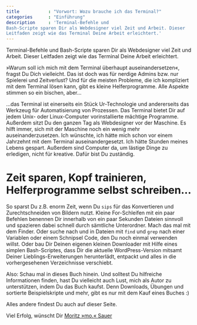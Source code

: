 ```yaml
---
title           : "Vorwort: Wozu brauche ich das Terminal?"
categories      : "Einführung"
description     : 'Terminal-Befehle und
Bash-Scripte sparen Dir als Webdesigner viel Zeit und Arbeit. Dieser
Leitfaden zeigt wie das Terminal Deine Arbeit erleichtert.'
---
```

Terminal-Befehle und Bash-Scripte sparen Dir als Webdesigner viel Zeit
und Arbeit. Dieser Leitfaden zeigt wie das Terminal Deine Arbeit
erleichtert.
<!-- readmore -->

»Warum soll ich mich mit dem Terminal überhaupt auseinandersetzen«,
fragst Du Dich vielleicht. Das ist doch was für nerdige Admins bzw. nur
Spielerei und Zeitverlust? Und für die meisten Probleme, die ich
kompliziert mit dem Terminal lösen kann, gibt es kleine Helferprogramme.
Alle Aspekte stimmen so ein bischen, aber…

…das Terminal ist einerseits ein Stück Ur-Technologie und andererseits
das Werkzeug für Automatisierung von Prozessen. Das Terminal bietet Dir
auf jedem Unix- oder Linux-Computer vorinstallierte mächtige Programme.
Außerdem sitzt Du den ganzen Tag als Webdesigner vor der Maschine. Es
hilft immer, sich mit der Maschine noch ein wenig mehr
auseinanderzusetzen. Ich wünschte, ich hätte mich schon vor einem
Jahrzehnt mit dem Terminal auseinandergesetzt. Ich hätte Stunden meines
Lebens gespart. Außerdem sind Computer da, um lästige Dinge zu
erledigen, nicht für kreative. Dafür bist Du zuständig.

# Zeit sparen, Kopf trainieren, Helferprogramme selbst schreiben…

So sparst Du z.B. enorm Zeit, wenn Du `sips` für das Konvertieren und
Zurechtschneiden von Bildern nutzt. Kleine For-Schleifen mit ein paar
Befehlen benennen Dir innerhalb von ein paar Sekunden Dateien sinnvoll
und spazieren dabei schnell durch sämtliche Unterordner. Mach das mal
mit dem Finder. Oder suche nach und in Dateien mit `find` und `grep`
nach einer Variablen oder einem Schnipsel Code, den Du noch einmal
verwenden willst. Oder bau Dir Deinen eigenen kleinen Downloader mit
Hilfe eines simplen Bash-Scriptes, dass Dir die aktuelle
WordPress-Version mitsamt Deiner Lieblings-Erweiterungen herunterlädt,
entpackt und alles in die vorhergesehenen Verzeichnisse verschiebt.

Also: Schau mal in dieses Buch hinein. Und solltest Du hilfreiche
Informationen finden, hast Du vielleicht auch Lust, mich als Autor zu
unterstützen, indem Du das Buch kaufst. Denn Downloads, Übungen und
sortierte Beispielskripte und mehr, gibt es nur mit dem Kauf eines
Buches :)

Alles andere findest Du auch auf dieser Seite.

Viel Erfolg, wünscht Dir [Moritz »mo.«
Sauer](http://moritz.sauer.io/biografie)
